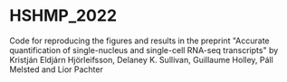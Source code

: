 # HSHMP_2022

Code for reproducing the figures and results in the preprint "Accurate quantification of single-nucleus and single-cell RNA-seq transcripts" by Kristján Eldjárn Hjörleifsson, Delaney K. Sullivan, Guillaume Holley, Páll Melsted and Lior Pachter

